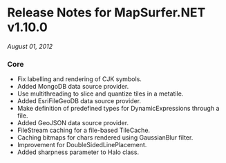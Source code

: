 # Release Notes for MapSurfer.NET v1.10.0

*August 01, 2012*

### Core ###

- Fix labelling and rendering of CJK symbols.
- Added MongoDB data source provider.
- Use multithreading to slice and quantize tiles in a metatile.
- Added EsriFileGeoDB data source provider.
- Make definition of predefined types for DynamicExpressions through a file.
- Added GeoJSON data source provider.
- FileStream caching for a file-based TileCache.
- Caching bitmaps for chars rendered using GaussianBlur filter.
- Improvement for DoubleSidedLinePlacement.
- Added sharpness parameter to Halo class.



